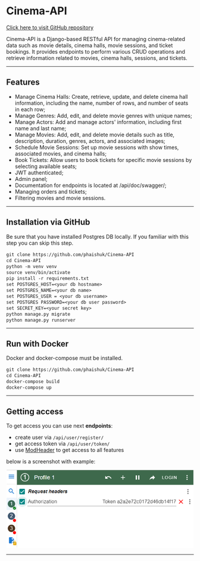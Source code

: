 # Cinema-API 

[Click here to visit GitHub repository](https://github.com/phaishuk/Cinema-API)

Cinema-API is a Django-based RESTful API for managing cinema-related data such as movie details, cinema halls, movie sessions, 
and ticket bookings. 
It provides endpoints to perform various CRUD operations and retrieve information related to movies, cinema halls, sessions, and tickets.

___

## Features

- Manage Cinema Halls: Create, retrieve, update, and delete cinema hall information, including the name, number of rows, and number of seats in each row;
- Manage Genres: Add, edit, and delete movie genres with unique names;
- Manage Actors: Add and manage actors' information, including first name and last name;
- Manage Movies: Add, edit, and delete movie details such as title, description, duration, genres, actors, and associated images;
- Schedule Movie Sessions: Set up movie sessions with show times, associated movies, and cinema halls;
- Book Tickets: Allow users to book tickets for specific movie sessions by selecting available seats;
- JWT authenticated;
- Admin panel;
- Documentation for endpoints is located at /api/doc/swagger/;
- Managing orders and tickets;
- Filtering movies and movie sessions.

___

## Installation via GitHub

Be sure that you have installed Postgres DB locally.
If you familiar with this step you can skip this step.

```shell
git clone https://github.com/phaishuk/Cinema-API
cd Cinema-API 
python -m venv venv
source venv/bin/activate
pip install -r requirements.txt
set POSTGRES_HOST=<your db hostname>
set POSTGRES_NAME=<your db name>
set POSTGRES_USER = <your db username> 
set POSTGRES PASSWORD=<your db user password>
set SECRET_KEY=<your secret key> 
python manage.py migrate
python manage.py runserver
```

---

## Run with Docker

Docker and docker-compose must be installed.

```shell
git clone https://github.com/phaishuk/Cinema-API
cd Cinema-API 
docker-compose build
docker-compose up
```

---

## Getting access

To get access you can use next **endpoints**:

- create user via `/api/user/register/`
- get access token via `/api/user/token/`
- use [ModHeader](https://chrome.google.com/webstore/detail/modheader-modify-http-hea/idgpnmonknjnojddfkpgkljpfnnfcklj) to get access to all features

below is a screenshot with example:

![img.png](img.png)

___


